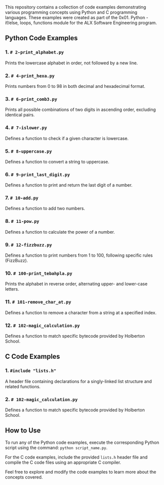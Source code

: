 

This repository contains a collection of code examples demonstrating various programming concepts using Python and C programming languages. These examples were created as part of the 0x01. Python - if/else, loops, functions module for the ALX Software Engineering program.

## Python Code Examples

### 1. `# 2-print_alphabet.py`

Prints the lowercase alphabet in order, not followed by a new line.

### 2. `# 4-print_hexa.py`

Prints numbers from 0 to 98 in both decimal and hexadecimal format.

### 3. `# 6-print_comb3.py`

Prints all possible combinations of two digits in ascending order, excluding identical pairs.

### 4. `# 7-islower.py`

Defines a function to check if a given character is lowercase.

### 5. `# 8-uppercase.py`

Defines a function to convert a string to uppercase.

### 6. `# 9-print_last_digit.py`

Defines a function to print and return the last digit of a number.

### 7. `# 10-add.py`

Defines a function to add two numbers.

### 8. `# 11-pow.py`

Defines a function to calculate the power of a number.

### 9. `# 12-fizzbuzz.py`

Defines a function to print numbers from 1 to 100, following specific rules (FizzBuzz).

### 10. `# 100-print_tebahpla.py`

Prints the alphabet in reverse order, alternating upper- and lower-case letters.

### 11. `# 101-remove_char_at.py`

Defines a function to remove a character from a string at a specified index.

### 12. `# 102-magic_calculation.py`

Defines a function to match specific bytecode provided by Holberton School.

## C Code Examples

### 1. `#include "lists.h"`

A header file containing declarations for a singly-linked list structure and related functions.

### 2. `# 102-magic_calculation.py`

Defines a function to match specific bytecode provided by Holberton School.

## How to Use

To run any of the Python code examples, execute the corresponding Python script using the command: `python script_name.py`.

For the C code examples, include the provided `lists.h` header file and compile the C code files using an appropriate C compiler.

Feel free to explore and modify the code examples to learn more about the concepts covered.


